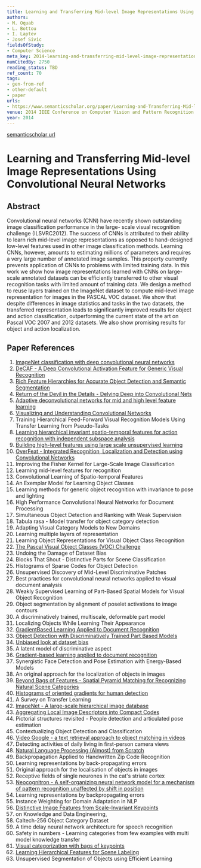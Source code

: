 ```yaml
---
title: Learning and Transferring Mid-level Image Representations Using Convolutional Neural Networks
authors:
- M. Oquab
- L. Bottou
- I. Laptev
- Josef Sivic
fieldsOfStudy:
- Computer Science
meta_key: 2014-learning-and-transferring-mid-level-image-representations-using-convolutional-neural-networks
numCitedBy: 2750
reading_status: TBD
ref_count: 70
tags:
- gen-from-ref
- other-default
- paper
urls:
- https://www.semanticscholar.org/paper/Learning-and-Transferring-Mid-level-Image-Using-Oquab-Bottou/c08f5fa876181fc040d76c75fe2433eee3c9b001?sort=total-citations
venue: 2014 IEEE Conference on Computer Vision and Pattern Recognition
year: 2014
---
```


[semanticscholar url](https://www.semanticscholar.org/paper/Learning-and-Transferring-Mid-level-Image-Using-Oquab-Bottou/c08f5fa876181fc040d76c75fe2433eee3c9b001?sort=total-citations)

# Learning and Transferring Mid-level Image Representations Using Convolutional Neural Networks

## Abstract

Convolutional neural networks (CNN) have recently shown outstanding image classification performance in the large- scale visual recognition challenge (ILSVRC2012). The success of CNNs is attributed to their ability to learn rich mid-level image representations as opposed to hand-designed low-level features used in other image classification methods. Learning CNNs, however, amounts to estimating millions of parameters and requires a very large number of annotated image samples. This property currently prevents application of CNNs to problems with limited training data. In this work we show how image representations learned with CNNs on large-scale annotated datasets can be efficiently transferred to other visual recognition tasks with limited amount of training data. We design a method to reuse layers trained on the ImageNet dataset to compute mid-level image representation for images in the PASCAL VOC dataset. We show that despite differences in image statistics and tasks in the two datasets, the transferred representation leads to significantly improved results for object and action classification, outperforming the current state of the art on Pascal VOC 2007 and 2012 datasets. We also show promising results for object and action localization.

## Paper References

1. [ImageNet classification with deep convolutional neural networks](2012-alexnet.md)
2. [DeCAF - A Deep Convolutional Activation Feature for Generic Visual Recognition](2014-decaf-a-deep-convolutional-activation-feature-for-generic-visual-recognition)
3. [Rich Feature Hierarchies for Accurate Object Detection and Semantic Segmentation](2014-rich-feature-hierarchies-for-accurate-object-detection-and-semantic-segmentation)
4. [Return of the Devil in the Details - Delving Deep into Convolutional Nets](2014-return-of-the-devil-in-the-details-delving-deep-into-convolutional-nets)
5. [Adaptive deconvolutional networks for mid and high level feature learning](2011-adaptive-deconvolutional-networks-for-mid-and-high-level-feature-learning)
6. [Visualizing and Understanding Convolutional Networks](2014-visualizing-and-understanding-convolutional-networks)
7. Training Hierarchical Feed-Forward Visual Recognition Models Using Transfer Learning from Pseudo-Tasks
8. [Learning hierarchical invariant spatio-temporal features for action recognition with independent subspace analysis](2011-learning-hierarchical-invariant-spatio-temporal-features-for-action-recognition-with-independent-subspace-analysis)
9. [Building high-level features using large scale unsupervised learning](2013-building-high-level-features-using-large-scale-unsupervised-learning)
10. [OverFeat - Integrated Recognition, Localization and Detection using Convolutional Networks](2014-overfeat-integrated-recognition-localization-and-detection-using-convolutional-networks)
11. Improving the Fisher Kernel for Large-Scale Image Classification
12. Learning mid-level features for recognition
13. Convolutional Learning of Spatio-temporal Features
14. An Exemplar Model for Learning Object Classes
15. Learning methods for generic object recognition with invariance to pose and lighting
16. High Performance Convolutional Neural Networks for Document Processing
17. Simultaneous Object Detection and Ranking with Weak Supervision
18. Tabula rasa - Model transfer for object category detection
19. Adapting Visual Category Models to New Domains
20. Learning multiple layers of representation
21. Learning Object Representations for Visual Object Class Recognition
22. [The Pascal Visual Object Classes (VOC) Challenge](2009-the-pascal-visual-object-classes-voc-challenge)
23. Undoing the Damage of Dataset Bias
24. Blocks That Shout - Distinctive Parts for Scene Classification
25. Histograms of Sparse Codes for Object Detection
26. Unsupervised Discovery of Mid-Level Discriminative Patches
27. Best practices for convolutional neural networks applied to visual document analysis
28. Weakly Supervised Learning of Part-Based Spatial Models for Visual Object Recognition
29. Object segmentation by alignment of poselet activations to image contours
30. A discriminatively trained, multiscale, deformable part model
31. Localizing Objects While Learning Their Appearance
32. [GradientBased Learning Applied to Document Recognition](2001-gradientbased-learning-applied-to-document-recognition)
33. [Object Detection with Discriminatively Trained Part Based Models](2009-object-detection-with-discriminatively-trained-part-based-models)
34. [Unbiased look at dataset bias](2011-unbiased-look-at-dataset-bias)
35. A latent model of discriminative aspect
36. [Gradient-based learning applied to document recognition](1998-lenet5.md)
37. Synergistic Face Detection and Pose Estimation with Energy-Based Models
38. An original approach for the localization of objects in images
39. [Beyond Bags of Features - Spatial Pyramid Matching for Recognizing Natural Scene Categories](2006-beyond-bags-of-features-spatial-pyramid-matching-for-recognizing-natural-scene-categories)
40. [Histograms of oriented gradients for human detection](2005-histograms-of-oriented-gradients-for-human-detection)
41. A Survey on Transfer Learning
42. [ImageNet - A large-scale hierarchical image database](2009-imagenet-a-large-scale-hierarchical-image-database)
43. [Aggregating Local Image Descriptors into Compact Codes](2012-aggregating-local-image-descriptors-into-compact-codes)
44. Pictorial structures revisited - People detection and articulated pose estimation
45. Contextualizing Object Detection and Classification
46. [Video Google - a text retrieval approach to object matching in videos](2003-video-google-a-text-retrieval-approach-to-object-matching-in-videos)
47. Detecting activities of daily living in first-person camera views
48. [Natural Language Processing (Almost) from Scratch](2011-natural-language-processing-almost-from-scratch)
49. Backpropagation Applied to Handwritten Zip Code Recognition
50. Learning representations by back-propagating errors
51. Original approach for the localisation of objects in images
52. Receptive fields of single neurones in the cat's striate cortex
53. [Neocognitron - A self-organizing neural network model for a mechanism of pattern recognition unaffected by shift in position](2004-neocognitron-a-self-organizing-neural-network-model-for-a-mechanism-of-pattern-recognition-unaffected-by-shift-in-position)
54. Learning representations by backpropagating errors
55. Instance Weighting for Domain Adaptation in NLP
56. [Distinctive Image Features from Scale-Invariant Keypoints](2004-distinctive-image-features-from-scale-invariant-keypoints)
57. on Knowledge and Data Engineering,
58. Caltech-256 Object Category Dataset
59. A time delay neural network architecture for speech recognition
60. Safety in numbers - Learning categories from few examples with multi model knowledge transfer
61. [Visual categorization with bags of keypoints](2004-visual-categorization-with-bags-of-keypoints)
62. [Learning Hierarchical Features for Scene Labeling](2013-learning-hierarchical-features-for-scene-labeling)
63. Unsupervised Segmentation of Objects using Efficient Learning
